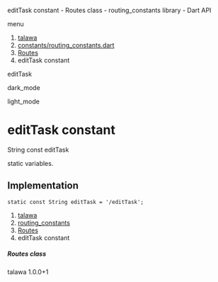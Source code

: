 




editTask constant - Routes class - routing\_constants library - Dart API







menu

1. [talawa](../../index.html)
2. [constants/routing\_constants.dart](../../constants_routing_constants/constants_routing_constants-library.html)
3. [Routes](../../constants_routing_constants/Routes-class.html)
4. editTask constant

editTask


dark\_mode

light\_mode




# editTask constant


String
const editTask

static variables.


## Implementation

```
static const String editTask = '/editTask';
```

 


1. [talawa](../../index.html)
2. [routing\_constants](../../constants_routing_constants/constants_routing_constants-library.html)
3. [Routes](../../constants_routing_constants/Routes-class.html)
4. editTask constant

##### Routes class





talawa
1.0.0+1






